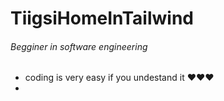 # TiigsiHomeInTailwind



###### Begginer in software engineering
* coding is very easy if you undestand it ❤❤❤ 
* 
